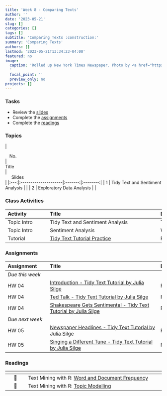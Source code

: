 ```yaml
---
title: 'Week 8 - Comparing Texts'
author: ''
date: '2023-05-21'
slug: []
categories: []
tags: []
subtitle: 'Comparing Texts :construction:'
summary: 'Comparing Texts'
authors: []
lastmod: '2023-05-21T13:34:23-04:00'
featured: no
image:
  caption: 'Rolled up New York Times Newspaper. Photo by <a href="https://unsplash.com/@jontyson?utm_source=unsplash&utm_medium=referral&utm_content=creditCopyText">Jon Tyson</a> on <a href="https://unsplash.com/photos/AN7CTlQaRs8?utm_source=unsplash&utm_medium=referral&utm_content=creditCopyText">Unsplash</a>
  '
  focal_point: ''
  preview_only: no
projects: []
---
```



### Tasks

- Review the [slides](/post/07-week/#topics)
- Complete the [assignments](/post/07-week/#assignments)
- Complete the [readings](/post/07-week/#readings)

### Topics

| <div style="width:50px;text-align:center">No.</div> | <div style="width:250px;text-align:left">Title</div> | <div style="width:80px;text-align:center">Slides</div> |
|:---:|:---------------------|:-------:|:--------:|
| 1 | Tidy Text and Sentiment Analysis | [<span style='color: #4b5357;'><i class='fas fa-desktop fa-lg'></i></span>](https://laurielbaker.github.io/COA-Tidy-Text/slides/01-tidytext.html#/title-slide) | 
| 2 | Exploratory Data Analysis | [<span style='color: #4b5357;'><i class='fas fa-desktop fa-lg'></i></span>](https://laurielbaker.github.io/COA-Tidy-Text/slides/02-more-eda.html#/title-slide) |

### Class Activities

| <div style="width:120px;text-align:left">Activity</div> | <div style="width:340px;text-align:left">Title</div> | <div style="width:200px;text-align:left">Date</div> |
|:---|:---|:---|
| Topic Intro | Tidy Text and Sentiment Analysis | Tue, 16 May |
| Topic Intro | Sentiment Analysis | Wed, 17 May |
| Tutorial | [Tidy Text Tutorial Practice](https://juliasilge.shinyapps.io/learntidytext/#section-introduction) | Fri, 19 May |


### Assignments

| <div style="width:120px;text-align:left">Assignment</div> | <div style="width:340px;text-align:left">Title</div> | <div style="width:200px;text-align:left">Due</div> |
|:---|:---|:---|
| *Due this week* | | |
| HW 04 | [Introduction - Tidy Text Tutorial by Julia Silge](https://juliasilge.shinyapps.io/learntidytext/#section-introduction) | Fri, 26 May 23:59 EST |
| HW 04 | [Ted Talk - Tidy Text Tutorial by Julia Silge](https://juliasilge.shinyapps.io/learntidytext/#section-thank-you-for-coming-to-my-ted-talk) | Fri, 26 May 23:59 EST |
| HW 04| [Shakespeare Gets Sentimental - Tidy Text Tutorial by Julia Silge](https://juliasilge.shinyapps.io/learntidytext/#section-shakespeare-gets-sentimental) | Fri, 26 May 23:59 EST |
| *Due next week* | | |
| HW 05 | [Newspaper Headlines - Tidy Text Tutorial by Julia Silge](https://juliasilge.shinyapps.io/learntidytext/#section-newspaper-headlines) | Fri, 2 June 23:59 EST|
| HW 05 | [Singing a Different Tune - Tidy Text Tutorial by Julia Silge](https://juliasilge.shinyapps.io/learntidytext/#section-singing-a-different-tune) | Fri, 2 June 23:59 EST |


### Readings 

| <div style="width:50px"></div>  | <div style="width:420px"></div>  |  <div style="width:200px"></div> |
|:---:|:---|:---:|
| :open_book: | Text Mining with R: [Word and Document Frequency](https://www.tidytextmining.com/tfidf.html) | **Required** |
| :open_book: | Text Mining with R: [Topic Modelling](https://www.tidytextmining.com/topicmodeling.html) | **Required** |

